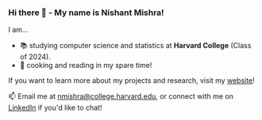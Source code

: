 ### Hi there 👋 - My name is Nishant Mishra!

I am...
- 📚 studying computer science and statistics at **Harvard College** (Class of 2024).
- 🎉 cooking and reading in my spare time!

If you want to learn more about my projects and research, visit my [website](https://nmishra459.github.io/)!

📫 Email me at nmishra@college.harvard.edu, or connect with me on [LinkedIn](https://www.linkedin.com/in/nmishra2024/) if you'd like to chat!
